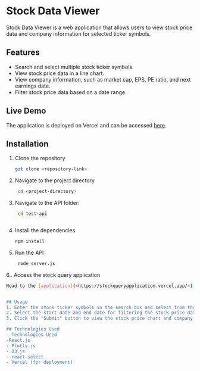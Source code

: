 # Stock Data Viewer

Stock Data Viewer is a web application that allows users to view stock price data and company information for selected ticker symbols.

## Features

- Search and select multiple stock ticker symbols.
- View stock price data in a line chart.
- View company information, such as market cap, EPS, PE ratio, and next earnings date.
- Filter stock price data based on a date range.

## Live Demo

The application is deployed on Vercel and can be accessed [here](<https://stockqueryapplication.vercel.app/>).

## Installation

1. Clone the repository
   ```bash
   git clone <repository-link>


2. Navigate to the project directory

   ```bash
    cd <project-directory>

3. Navigate to the API folder:

   ```bash
    cd test-api



4. Install the dependencies
   ```bash
   npm install


5. Run the API
   ```bash
    node server.js

6.. Access the stock query application
   ```bash
   Head to the [application](<https://stockqueryapplication.vercel.app/>) and select the tickers you'd like to compare. Data is available from Sept 1st 2024 to Oct 31, 2024. 


## Usage
1. Enter the stock ticker symbols in the search box and select from the dropdown.
2. Select the start date and end date for filtering the stock price data.
3. Click the "Submit" button to view the stock price chart and company information for the selected ticker symbols.

## Technologies Used
- Technologies Used
 -React.js
- Plotly.js
- D3.js
- react-select
- Vercel (for deployment)

